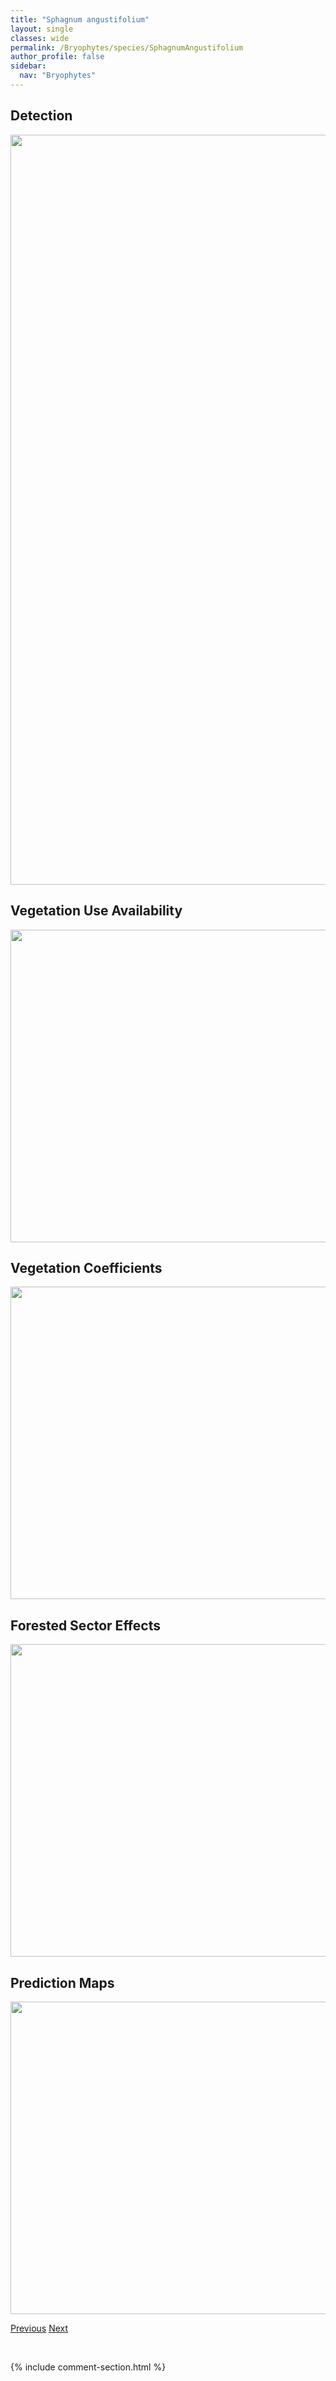 ```yaml
---
title: "Sphagnum angustifolium"
layout: single
classes: wide
permalink: /Bryophytes/species/SphagnumAngustifolium
author_profile: false
sidebar:
  nav: "Bryophytes"
---
```


<h2>Detection</h2>

<a href="https://drive.google.com/uc?export=view&id=1Jrr41m5M0utSkMvtAplsll8z-PzqTc9V">
<img src="https://drive.google.com/uc?export=view&id=1Jrr41m5M0utSkMvtAplsll8z-PzqTc9V" height = "1200" width = "800">
</a>


<h2>Vegetation Use Availability</h2>

<a href="https://drive.google.com/uc?export=view&id=1gBhDz_dSfsqPZLPts6-YqkR3qFLx7SN3">
<img src="https://drive.google.com/uc?export=view&id=1gBhDz_dSfsqPZLPts6-YqkR3qFLx7SN3" height = "500" width = "1000">
</a>


<h2>Vegetation Coefficients</h2>

<a href="https://drive.google.com/uc?export=view&id=1Nz0TlMLXlpGjnCAIbr8wDo9bJF4xvJ3U">
<img src="https://drive.google.com/uc?export=view&id=1Nz0TlMLXlpGjnCAIbr8wDo9bJF4xvJ3U" height = "500" width = "1000">
</a>


<h2>Forested Sector Effects</h2>

<a href="https://drive.google.com/uc?export=view&id=1VOA4HuXRxpJfL2W4X27LZ8qgeJrbg6oL">
<img src="https://drive.google.com/uc?export=view&id=1VOA4HuXRxpJfL2W4X27LZ8qgeJrbg6oL" height = "500" width = "1000">
</a>


<h2>Prediction Maps</h2>

<a href="https://drive.google.com/uc?export=view&id=1995NWnetlbuhwHUz029qLD3zQo-oFQ3y">
<img src="https://drive.google.com/uc?export=view&id=1995NWnetlbuhwHUz029qLD3zQo-oFQ3y" height = "500" width = "1000">
</a>


<a href="/DevelopmentWebsite/Bryophytes/species/CalypogeiaSphagnicola" class="pagination--pager" title="Calypogeia sphagnicola">Previous</a> <a href="/DevelopmentWebsite/Bryophytes/species/RhytidiadelphusTriquetrus" class="pagination--pager" title="Rhytidiadelphus triquetrus">Next</a>

<p>&nbsp;</p>

{% include comment-section.html %}
